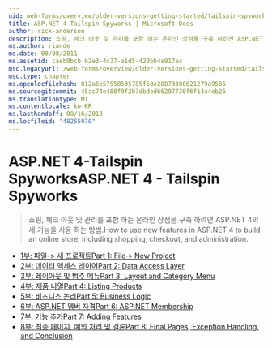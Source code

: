 ```yaml
---
uid: web-forms/overview/older-versions-getting-started/tailspin-spyworks/index
title: ASP.NET 4-Tailspin Spyworks | Microsoft Docs
author: rick-anderson
description: 쇼핑, 체크 아웃 및 관리를 포함 하는 온라인 상점을 구축 하려면 ASP.NET 4의 새 기능을 사용 하는 방법.
ms.author: riande
ms.date: 08/08/2011
ms.assetid: caeb0bcb-b2e3-4c37-a1d5-420bb4e917ac
msc.legacyurl: /web-forms/overview/older-versions-getting-started/tailspin-spyworks
msc.type: chapter
ms.openlocfilehash: 812a6b57558535785f58e28873380621279a9585
ms.sourcegitcommit: 45ac74e400f9f2b7dbded66297730f6f14a4eb25
ms.translationtype: MT
ms.contentlocale: ko-KR
ms.lasthandoff: 08/16/2018
ms.locfileid: "48255970"
---
```

<a name="aspnet-4---tailspin-spyworks"></a><span data-ttu-id="5b940-103">ASP.NET 4-Tailspin Spyworks</span><span class="sxs-lookup"><span data-stu-id="5b940-103">ASP.NET 4 - Tailspin Spyworks</span></span>
====================
> <span data-ttu-id="5b940-104">쇼핑, 체크 아웃 및 관리를 포함 하는 온라인 상점을 구축 하려면 ASP.NET 4의 새 기능을 사용 하는 방법.</span><span class="sxs-lookup"><span data-stu-id="5b940-104">How to use new features in ASP.NET 4 to build an online store, including shopping, checkout, and administration.</span></span>


- [<span data-ttu-id="5b940-105">1부: 파일-> 새 프로젝트</span><span class="sxs-lookup"><span data-stu-id="5b940-105">Part 1: File-> New Project</span></span>](tailspin-spyworks-part-1.md)
- [<span data-ttu-id="5b940-106">2부: 데이터 액세스 레이어</span><span class="sxs-lookup"><span data-stu-id="5b940-106">Part 2: Data Access Layer</span></span>](tailspin-spyworks-part-2.md)
- [<span data-ttu-id="5b940-107">3부: 레이아웃 및 범주 메뉴</span><span class="sxs-lookup"><span data-stu-id="5b940-107">Part 3: Layout and Category Menu</span></span>](tailspin-spyworks-part-3.md)
- [<span data-ttu-id="5b940-108">4부: 제품 나열</span><span class="sxs-lookup"><span data-stu-id="5b940-108">Part 4: Listing Products</span></span>](tailspin-spyworks-part-4.md)
- [<span data-ttu-id="5b940-109">5부: 비즈니스 논리</span><span class="sxs-lookup"><span data-stu-id="5b940-109">Part 5: Business Logic</span></span>](tailspin-spyworks-part-5.md)
- [<span data-ttu-id="5b940-110">6부: ASP.NET 멤버 자격</span><span class="sxs-lookup"><span data-stu-id="5b940-110">Part 6: ASP.NET Membership</span></span>](tailspin-spyworks-part-6.md)
- [<span data-ttu-id="5b940-111">7부: 기능 추가</span><span class="sxs-lookup"><span data-stu-id="5b940-111">Part 7: Adding Features</span></span>](tailspin-spyworks-part-7.md)
- [<span data-ttu-id="5b940-112">8부: 최종 페이지, 예외 처리 및 결론</span><span class="sxs-lookup"><span data-stu-id="5b940-112">Part 8: Final Pages, Exception Handling, and Conclusion</span></span>](tailspin-spyworks-part-8.md)
